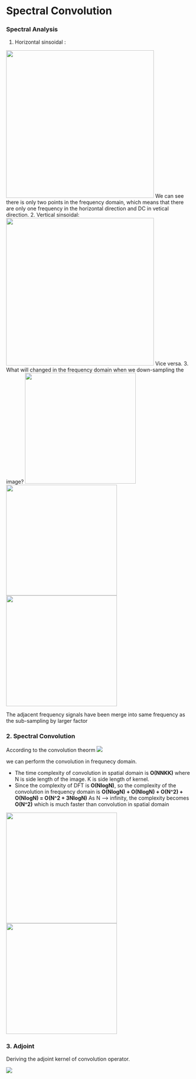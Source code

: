 # Spectral Convolution
### Spectral Analysis
1. Horizontal sinsoidal : 

<img src="https://i.imgur.com/ymlgpKf.png" width="400">
We can see there is only two points in the frequency domain, which means that there are only one frequency in the horizontal direction and DC in vetical direction.
2. Vertical sinsoidal:

<img src="https://i.imgur.com/diQ7hlZ.png" width="400">
Vice versa.
3. What will changed in the frequency domain when we down-sampling the image?
<img src="https://i.imgur.com/tEc95nv.png" width="300">
<img src="https://i.imgur.com/OZYJluX.png" width="300">
<img src="https://i.imgur.com/s6lTMHR.png" width="300">


The adjacent frequency signals have been merge into same frequency as the sub-sampling by larger factor

### 2. Spectral Convolution
According to the convolution theorm 
![](https://i.imgur.com/nqnXUUZ.png)

we can perform the convolution in frequnecy domain.

* The time complexity of convolution in spatial domain is **O(NNKK)** where N is side length of the image. K is side length of kernel.
* Since the complexity of DFT is **O(NlogN)**, so the complexity of the convolution in frequency domain is
**O(NlogN) + O(NlogN) + O(N^2) + O(NlogN) = O(N^2 + 3NlogN)**
As N --> infinity, the complexity becomes **O(N^2)** which is much faster than convolution in spatial domain

<img src="https://i.imgur.com/V80x24W.png" width="300"><img src="https://i.imgur.com/ZuFkjnN.png" width="300">

### 3. Adjoint
Deriving the adjoint kernel of convolution operator.

<div align=left><img src="https://i.imgur.com/3jOHOIZ.png"> 



